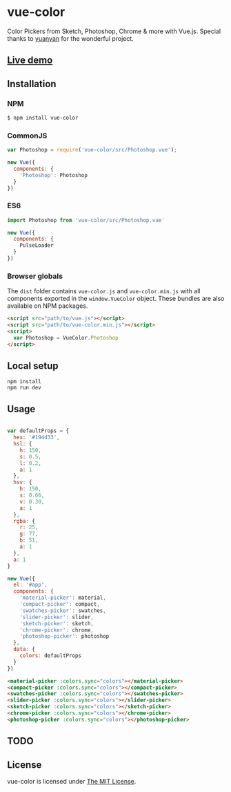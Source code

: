 # vue-color

Color Pickers from Sketch, Photoshop, Chrome & more with Vue.js.  Special thanks to [yuanyan](https://github.com/yuanyan) for the wonderful project.

## [Live demo](http://xiaokaike.github.io/vue-color/)

## Installation

### NPM
```bash
$ npm install vue-color
```

### CommonJS
```js
var Photoshop = require('vue-color/src/Photoshop.vue');

new Vue({
  components: {
    'Photoshop': Photoshop
  }
})
```

### ES6
```js
import Photoshop from 'vue-color/src/Photoshop.vue'

new Vue({
  components: {
    PulseLoader
  }
})
```

### Browser globals
The `dist` folder contains `vue-color.js` and `vue-color.min.js` with all components exported in the <code>window.VueColor</code> object. These bundles are also available on NPM packages.

```html
<script src="path/to/vue.js"></script>
<script src="path/to/vue-color.min.js"></script>
<script>
  var Photoshop = VueColor.Photoshop
</script>
```

## Local setup

```
npm install
npm run dev
```

## Usage
```js

var defaultProps = {
  hex: '#194d33',
  hsl: {
    h: 150,
    s: 0.5,
    l: 0.2,
    a: 1
  },
  hsv: {
    h: 150,
    s: 0.66,
    v: 0.30,
    a: 1
  },
  rgba: {
    r: 25,
    g: 77,
    b: 51,
    a: 1
  },
  a: 1
}

new Vue({
  el: '#app',
  components: {
    'material-picker': material,
    'compact-picker': compact,
    'swatches-picker': swatches,
    'slider-picker': slider,
    'sketch-picker': sketch,
    'chrome-picker': chrome,
    'photoshop-picker': photoshop
  },
  data: {
    colors: defaultProps
  }
})

```

```html
<material-picker :colors.sync="colors"></material-picker>
<compact-picker :colors.sync="colors"></compact-picker>
<swatches-picker :colors.sync="colors"></swatches-picker>
<slider-picker :colors.sync="colors"></slider-picker>
<sketch-picker :colors.sync="colors"></sketch-picker>
<chrome-picker :colors.sync="colors"></chrome-picker>
<photoshop-picker :colors.sync="colors"></photoshop-picker>
```

## TODO



## License

vue-color is licensed under [The MIT License](LICENSE).